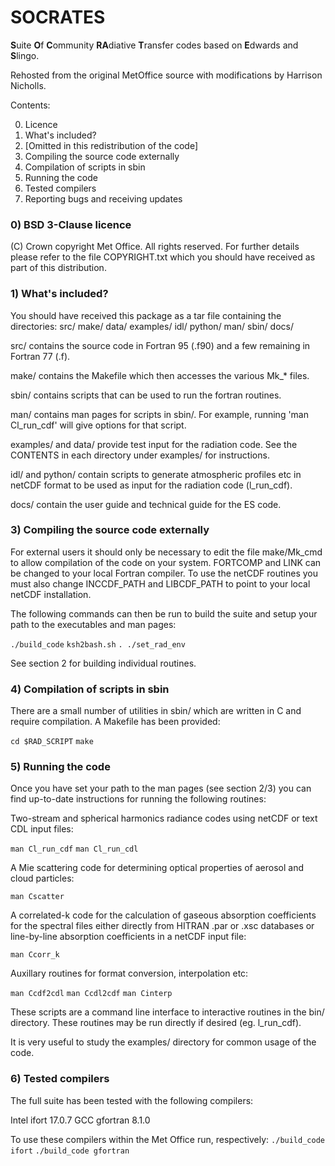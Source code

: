 
# SOCRATES
**S**uite **O**f **C**ommunity **RA**diative **T**ransfer codes based on **E**dwards and **S**lingo.     

Rehosted from the original MetOffice source with modifications by Harrison Nicholls.

Contents:

0. Licence
1. What's included?
2. [Omitted in this redistribution of the code]
3. Compiling the source code externally
4. Compilation of scripts in sbin
5. Running the code
6. Tested compilers
7. Reporting bugs and receiving updates


### 0) BSD 3-Clause licence

(C) Crown copyright Met Office. All rights reserved.
For further details please refer to the file COPYRIGHT.txt
which you should have received as part of this distribution.


### 1) What's included?

You should have received this package as a tar file containing the
directories: src/ make/ data/ examples/ idl/ python/ man/ sbin/ docs/

src/ contains the source code in Fortran 95 (.f90) and a few remaining 
in Fortran 77 (.f).

make/ contains the Makefile which then accesses the various Mk_*
files.

sbin/ contains scripts that can be used to run the fortran routines.

man/ contains man pages for scripts in sbin/. For example, running
'man Cl_run_cdf' will give options for that script. 

examples/ and data/ provide test input for the radiation code. 
See the CONTENTS in each directory under examples/ for instructions.

idl/ and python/ contain scripts to generate atmospheric profiles etc
in netCDF format to be used as input for the radiation code (l_run_cdf).

docs/ contain the user guide and technical guide for the ES code.

### 3) Compiling the source code externally

For external users it should only be necessary to edit the file
make/Mk_cmd to allow compilation of the code on your system. FORTCOMP
and LINK can be changed to your local Fortran compiler. To use the netCDF
routines you must also change INCCDF_PATH and LIBCDF_PATH to point to
your local netCDF installation.

The following commands can then be run to build the suite and setup
your path to the executables and man pages:

`./build_code`
`ksh2bash.sh`
`. ./set_rad_env`

See section 2 for building individual routines.


### 4) Compilation of scripts in sbin

There are a small number of utilities in sbin/ which are written 
in C and require compilation. A Makefile has been provided:

`cd $RAD_SCRIPT`
`make`


### 5) Running the code

Once you have set your path to the man pages (see section 2/3) you can 
find up-to-date instructions for running the following routines:

Two-stream and spherical harmonics radiance codes using netCDF or
text CDL input files:

`man Cl_run_cdf`
`man Cl_run_cdl`

A Mie scattering code for determining optical properties of aerosol
and cloud particles:

`man Cscatter`

A correlated-k code for the calculation of gaseous absorption 
coefficients for the spectral files either directly from HITRAN
.par or .xsc databases or line-by-line absorption coefficients in
a netCDF input file:

`man Ccorr_k`

Auxillary routines for format conversion, interpolation etc:

`man Ccdf2cdl`
`man Ccdl2cdf`
`man Cinterp`

These scripts are a command line interface to interactive routines in
the bin/ directory. These routines may be run directly if desired (eg.
l_run_cdf).

It is very useful to study the examples/ directory for common usage
of the code.


### 6) Tested compilers

The full suite has been tested with the following compilers:

Intel ifort 17.0.7
GCC gfortran 8.1.0

To use these compilers within the Met Office run, respectively:
`./build_code ifort`
`./build_code gfortran`

